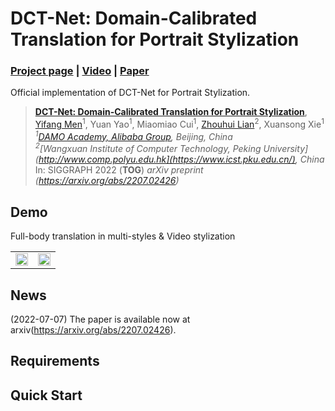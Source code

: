 # DCT-Net: Domain-Calibrated Translation for Portrait Stylization

### [Project page](https://menyifang.github.io/projects/DCTNet/DCTNet.html) |  [Video](https://www.youtube.com/watch?v=Y8BrfOjXYQM) | [Paper](https://arxiv.org/abs/2207.02426)

Official implementation of DCT-Net for Portrait Stylization.


> [**DCT-Net: Domain-Calibrated Translation for Portrait Stylization**](arxiv_url_coming_soon),            
> [Yifang Men](https://menyifang.github.io/)<sup>1</sup>, Yuan Yao<sup>1</sup>, Miaomiao Cui<sup>1</sup>, [Zhouhui Lian](https://www.icst.pku.edu.cn/zlian/)<sup>2</sup>, Xuansong Xie<sup>1</sup>
> _<sup>1</sup>[DAMO Academy, Alibaba Group](https://damo.alibaba.com), Beijing, China_  
> _<sup>2</sup>[Wangxuan Institute of Computer Technology, Peking University](http://www.comp.polyu.edu.hk](https://www.icst.pku.edu.cn/), China_     
> In: SIGGRAPH 2022 (**TOG**) 
> *arXiv preprint (https://arxiv.org/abs/2207.02426)* 


## Demo
Full-body translation in multi-styles & Video stylization
<table>
<tr>
    <td><img src="assets/demo_style.gif" width="100%"/></td>
    <td><img src="assets/demo_video.gif" width="100%"/></td>
</tr>
</table>

## News
(2022-07-07) The paper is available now at arxiv(https://arxiv.org/abs/2207.02426).


## Requirements


## Quick Start
